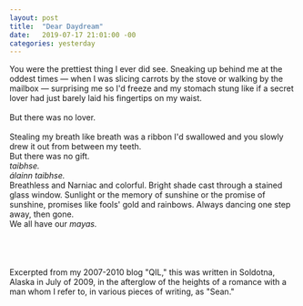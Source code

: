 ```yaml
---
layout: post
title:  "Dear Daydream"
date:   2019-07-17 21:01:00 -00
categories: yesterday
---
```


You were the prettiest thing I ever did see.<!--more--> Sneaking up behind me at the oddest times 
— when I was slicing carrots by the stove or walking by the mailbox — surprising me so I'd freeze and my stomach stung like if a secret lover had just barely laid his fingertips on my waist. 
<br/>
<br/>
But there was no lover. 
<br/>
<br/>
Stealing my breath like breath was a ribbon I'd swallowed and you slowly drew it out from between my teeth.
<br/>
But there was no gift. 
<br/>
*taibhse.*
<br/>
*álainn taibhse.*
<br/>
Breathless and Narniac and colorful. Bright shade cast through a stained glass window.  Sunlight or the memory of sunshine or the promise of sunshine, promises like fools' gold and rainbows.  Always dancing one step away, then gone.
<br/>
We all have our *mayas.*
<br/>
<br/>
<br/>
<br/>
<br/>
Excerpted from my 2007-2010 blog "QIL," this was written in Soldotna, Alaska in July of 2009, in the afterglow of the heights of a romance with a man whom I refer to, in various pieces of writing, as "Sean." 
